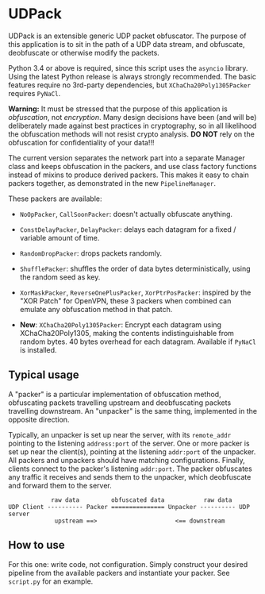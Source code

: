 # UDPack
UDPack is an extensible generic UDP packet obfuscator. The purpose of this application is to sit in the path of a UDP data stream, and obfuscate, deobfuscate or otherwise modify the packets.

Python 3.4 or above is required, since this script uses the `asyncio` library. Using the latest Python release is always strongly recommended. The basic features require no 3rd-party dependencies, but `XChaCha20Poly1305Packer` requires `PyNaCl`.

**Warning:** It must be stressed that the purpose of this application is *obfuscation*, not *encryption*. Many design decisions have been (and will be) deliberately made against best practices in cryptography, so in all likelihood the obfuscation methods will not resist crypto analysis. **DO NOT** rely on the obfuscation for confidentiality of your data!!!

The current version separates the network part into a separate Manager class and keeps obfuscation in the packers, and use class factory functions instead of mixins to produce derived packers. This makes it easy to chain packers together, as demonstrated in the new `PipelineManager`.

These packers are available:

* `NoOpPacker`, `CallSoonPacker`: doesn't actually obfuscate anything.

* `ConstDelayPacker`, `DelayPacker`: delays each datagram for a fixed / variable amount of time.

* `RandomDropPacker`: drops packets randomly.

* `ShufflePacker`: shuffles the order of data bytes deterministically, using the random seed as key.

* `XorMaskPacker`, `ReverseOnePlusPacker`, `XorPtrPosPacker`: inspired by the "XOR Patch" for OpenVPN, these 3 packers when combined can emulate any obfuscation method in that patch.

* **New**: `XChaCha20Poly1305Packer`: Encrypt each datagram using XChaCha20Poly1305, making the contents indistinguishable from random bytes. 40 bytes overhead for each datagram. Available if `PyNaCl` is installed.

## Typical usage

A "packer" is a particular implementation of obfuscation method, obfuscating packets travelling upstream and deobfuscating packets travelling downstream. An "unpacker" is the same thing, implemented in the opposite direction.

Typically, an unpacker is set up near the server, with its `remote_addr` pointing to the listening `address:port` of the server. One or more packer is set up near the client(s), pointing at the listening `addr:port` of the unpacker. All packers and unpackers should have matching configurations. Finally, clients connect to the packer's listening `addr:port`. The packer obfuscates any traffic it receives and sends them to the unpacker, which deobfuscate and forward them to the server.


                raw data         obfuscated data           raw data
    UDP Client ---------- Packer =============== Unpacker ---------- UDP server
                 upstream ==>                      <== downstream

## How to use

For this one: write code, not configuration. Simply construct your desired pipeline from the available packers and instantiate your packer. See `script.py` for an example.